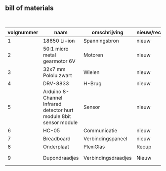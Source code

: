## bill of materials
<br />

|volgnummer|naam|omschrijving|nieuw/recup|kostprijs/stuk|aantal|subtotaal|
|----------|----|------------|-----------|---------|------|---------|
|         1|18650 Li-ion|Spanningsbron|nieuw|7,52 |    2| 15,04|
|         2|50:1 micro metal gearmotor 6V |Motoren|nieuw|3,50 |      2|7,00|
|         3| 32x7 mm Pololu zwart| Wielen|nieuw| 4,64| 1 paar |        4,64 |
|         4|DRV-8833|H-Brug|nieuw|              2,85|      1|         2,85|
|         5|Arduino 8-Channel Infrared detector hurt module 8bit sensor module|Sensor|nieuw|1,24| 1|1,24|
|         6|HC-05|Communicatie|nieuw|2,20|      1|         2,20|
|         7|Breadboard|Verbindingspaneel|nieuw|2,98|      1|         2,98|
|         8|Onderplaat|PlexiGlas|Recup|0|      1|         0|
|         9|Dupondraadjes|Verbindingsdraadjes|Nieuw|3,22|      1 pakje|         3,22|
